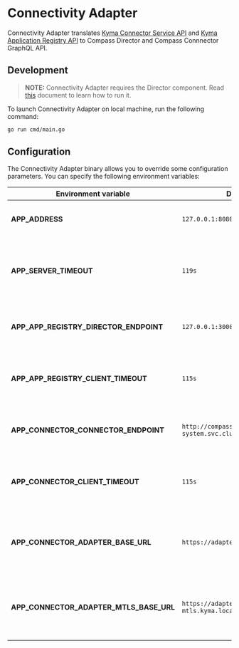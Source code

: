 # Connectivity Adapter

Connectivity Adapter translates [Kyma Connector Service API](https://kyma-project.io/docs/master/components/application-connector/specifications/connectorapi/)
and [Kyma Application Registry API](https://kyma-project.io/docs/master/components/application-connector/specifications/metadataapi/)
to Compass Director and Compass Connnector GraphQL API.

## Development

> **NOTE:** Connectivity Adapter requires the Director component. Read [this](../director/README.md) document to learn how to run it.

To launch Connectivity Adapter on local machine, run the following command:

```bash
go run cmd/main.go
```

## Configuration

The Connectivity Adapter binary allows you to override some configuration parameters. You can specify the following environment variables:

| Environment variable                    | Default value                                                                    | Description                                                                 |                                                                             
| ----------------------------------------| ---------------------------------------------------------------------------------| --------------------------------------------------------------------------- |
| **APP_ADDRESS**                         | `127.0.0.1:8080`                                                                 | Address and port for the service to listen on                               |                                                                             |
| **APP_SERVER_TIMEOUT**                  | `119s`                                                                           | The timeout used for incoming calls to the connectivity adapter server      |
| **APP_APP_REGISTRY_DIRECTOR_ENDPOINT**  | `127.0.0.1:3000/graphql`                                                         | GraphQL endpoint of the running Director component                          |                      
| **APP_APP_REGISTRY_CLIENT_TIMEOUT**     | `115s`                                                                           | Client timeout for calls to the running Director component                  |
| **APP_CONNECTOR_CONNECTOR_ENDPOINT**    | `http://compass-connector.compass-system.svc.cluster.local:3000/graphql`         | GraphQL endpoint of the running Connector component                         |
| **APP_CONNECTOR_CLIENT_TIMEOUT**        | `115s`                                                                           | Client timeout for calls to the running Connector component                 |
| **APP_CONNECTOR_ADAPTER_BASE_URL**      | `https://adapter-gateway.kyma.local`                                             | Token secured endpoint of the Connectivity Adapter component                |
| **APP_CONNECTOR_ADAPTER_MTLS_BASE_URL** | `https://adapter-gateway-mtls.kyma.local`                                        | Certificate secured endpoint of the Connectivity Adapter component          |
